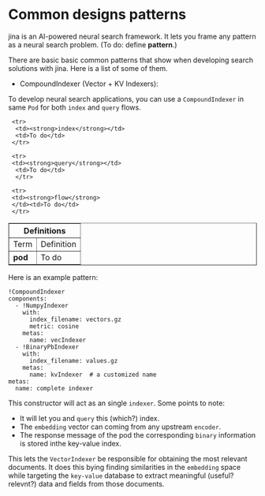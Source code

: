 # Common designs patterns
jina is an AI-powered neural search framework. It lets you frame any pattern as a neural search problem. (To do:  define **pattern**.)

There are basic basic common patterns that show when developing search solutions with jina. Here is a list of some of them.


- CompoundIndexer (Vector + KV Indexers):

To develop neural search applications, you can use a `CompoundIndexer` in same `Pod` for both `index` and `query` flows.  

 <p class="callout info">
<table border="1">
  <tr>
    <th colspan="2">Definitions</th>
  </tr>
     <tr>
       <td>Term</td>
       <td>Definition</td>
     </tr>
     <tr>
       <td><strong>pod</strong></td>
       <td>To do</td>
      
     <tr>
      <td><strong>index</strong></td>
      <td>To do</td>
     </tr> 
     
     <tr>
     <td><strong>query</strong></td>
      <td>To do</td>
      </tr>  
     
     <tr>
     <td><strong>flow</strong>
     </td><td>To do</td>
     </tr> 
</table>
 </p>

Here is an example pattern:

```
!CompoundIndexer
components:
  - !NumpyIndexer
    with:
      index_filename: vectors.gz
      metric: cosine
    metas:
      name: vecIndexer
  - !BinaryPbIndexer
    with:
      index_filename: values.gz
    metas:
      name: kvIndexer  # a customized name
metas:
  name: complete indexer
```
 

This constructor will act as an single `indexer`. Some points to note:

* It will let you and `query` this (which?) index.  
* The `embedding` vector can coming from any upstream `encoder`.
* The response message of the pod the corresponding `binary` information is stored inthe key-value index. 

This lets the `VectorIndexer` be responsible for obtaining the most relevant documents.  It does this bying finding similarities in the `embedding` space while targeting the `key-value` database to extract meaningful (useful?  relevnt?) data and fields from those documents.

